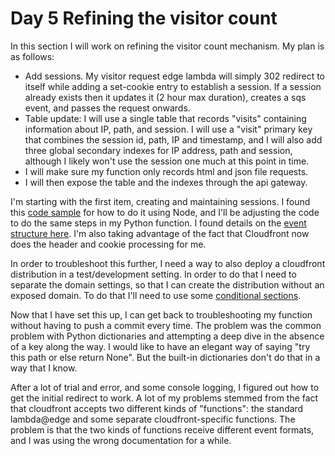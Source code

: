 # Day 5 Refining the visitor count

In this section I will work on refining the visitor count mechanism. My plan is as follows:

- Add sessions. My visitor request edge lambda will simply 302 redirect to itself while adding a set-cookie entry to establish a session. If a session already exists then it updates it (2 hour max duration), creates a sqs event, and passes the request onwards.
- Table update: I will use a single table that records "visits" containing information about IP, path, and session. I will use a "visit" primary key that combines the session id, path, IP and timestamp, and I will also add three global secondary indexes for IP address, path and session, although I likely won't use the session one much at this point in time.
- I will make sure my function only records html and json file requests.
- I will then expose the table and the indexes through the api gateway.

I'm starting with the first item, creating and maintaining sessions. I found this [code sample](https://gist.github.com/davemaple/64e205f553121675c0ad1a29a7cb86bd) for how to do it using Node, and I'll be adjusting the code to do the same steps in my Python function. I found details on the [event structure here](https://docs.aws.amazon.com/AmazonCloudFront/latest/DeveloperGuide/functions-event-structure.html#functions-event-structure-query-header-cookie). I'm also taking advantage of the fact that Cloudfront now does the header and cookie processing for me.

In order to troubleshoot this further, I need a way to also deploy a cloudfront distribution in a test/development setting. In order to do that I need to separate the domain settings, so that I can create the distribution without an exposed domain. To do that I'll need to use some [conditional sections](https://docs.aws.amazon.com/AWSCloudFormation/latest/UserGuide/conditions-section-structure.html).

Now that I have set this up, I can get back to troubleshooting my function without having to push a commit every time. The problem was the common problem with Python dictionaries and attempting a deep dive in the absence of a key along the way. I would like to have an elegant way of saying "try this path or else return None". But the built-in dictionaries don't do that in a way that I know.

After a lot of trial and error, and some console logging, I figured out how to get the initial redirect to work. A lot of my problems stemmed from the fact that cloudfront accepts two different kinds of "functions": the standard lambda@edge and some separate cloudfront-specific functions. The problem is that the two kinds of functions receive different event formats, and I was using the wrong documentation for a while.
